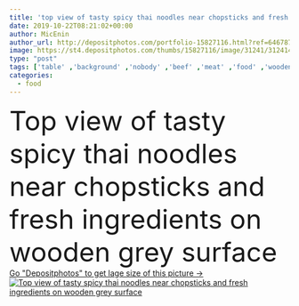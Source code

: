 ```yaml
---
title: 'top view of tasty spicy thai noodles near chopsticks and fresh ingredients on wooden grey surface'
date: 2019-10-22T08:21:02+00:00
author: MicEnin
author_url: http://depositphotos.com/portfolio-15827116.html?ref=64678756
image: https://st4.depositphotos.com/thumbs/15827116/image/31241/312414302/api_thumb_450.jpg?forcejpeg=true
type: "post"
tags: ['table' ,'background' ,'nobody' ,'beef' ,'meat' ,'food' ,'wooden' ,'cuisine' ,'ingredient' ,'plate' ,'delicious' ,'meal' ,'dish' ,'vegetable' ,'chicken' ,'spicy' ,'dinner' ,'lunch' ,'backdrop' ,'hot' ,'bowl' ,'gourmet' ,'seafood' ,'traditional' ,'garlic' ,'grey' ,'wood' ,'surface' ,'asian' ,'spice' ,'lime' ,'noodles' ,'chopsticks' ,'shrimps' ,'jalapenos' ,'thai' ,'copy space' ,'Studio Shot' ,'bell pepper' ,'top view' ,'no people' ,'food styling' ]
categories: 
  - food
---
```

<div aling="center">
            <font size="60"> Top view of tasty spicy thai noodles near chopsticks and fresh ingredients on wooden grey surface</font>   
</div>
<div>
    <a href='https://depositphotos.com/312414302/stock-photo-top-view-tasty-spicy-thai.html?ref=64678756' target=_blank > Go "Depositphotos" to get lage size of this picture ->
        <img href='https://depositphotos.com/312414302/stock-photo-top-view-tasty-spicy-thai.html?ref=64678756' src='https://st4.depositphotos.com/15827116/31241/i/950/depositphotos_312414302-stock-photo-top-view-tasty-spicy-thai.jpg?forcejpeg=true' alt='Top view of tasty spicy thai noodles near chopsticks and fresh ingredients on wooden grey surface' >
    </a>
</div>
